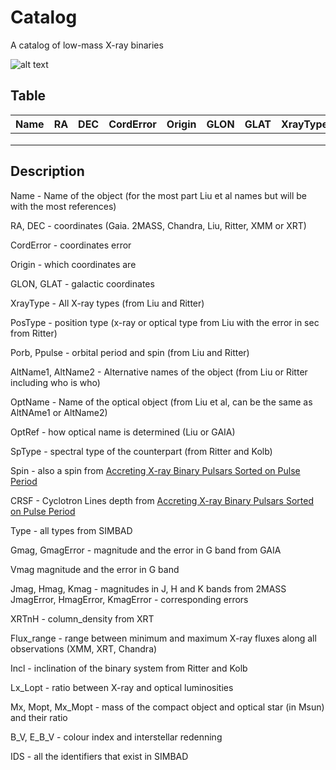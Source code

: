 # Catalog
A catalog of low-mass X-ray binaries

![alt text](http://url/to/img.png)


## Table
|Name|RA|DEC|CordError|Origin|GLON|   GLAT|XrayType|PosType|Porb|Ppulse|AltName1|AltName2|OptName|OptRef|SpType|Spin|CRSF|Type|Gmag|GmagError|Vmag|Jmag|Hmag|Kmag|JmagError|HmagError|KmagError|XRTnH|Flux_range|Incl|Lx_Lopt|Mx_Mopt|Mx|Mopt|B_V|E_B_V|IDS|
|---|---|---|---|---|---|---|---|---|---|---|---|---|---|---|---|---|---|---|---|---|---|---|---|---|---|---|---|---|---|---|---|---|---|---|---|---|---|
|   |   |   |   |   |   |   |   |   |   |   |   |   |   |   |   |   |   |   |   |   |   |   |   |   |   |   |   |   |   |   |   |   |   |   |   |   |   |
|   |   |   |   |   |   |   |   |   |   |   |   |   |   |   |   |   |   |   |   |   |   |   |   |   |   |   |   |   |   |   |   |   |   |   |   |   |   |
|   |   |   |   |   |   |   |   |   |   |   |   |   |   |   |   |   |   |   |   |   |   |   |   |   |   |   |   |   |   |   |   |   |   |   |   |   |   |


## Description
Name - Name of the object (for the most part Liu et al names but will be with the most references)

RA, DEC - coordinates (Gaia. 2MASS, Chandra, Liu, Ritter, XMM or XRT) 

CordError - coordinates error

Origin - which coordinates are 

GLON, GLAT - galactic coordinates

XrayType - All X-ray types (from Liu and Ritter)

PosType - position type (x-ray or optical type from Liu with the error in sec from Ritter)

Porb, Ppulse - orbital period and spin (from Liu and Ritter)

AltName1, AltName2 - Alternative names of the object (from Liu or Ritter including who is who)

OptName - Name of the optical object (from Liu et al, can be the same as AltNAme1 or AltName2)

OptRef - how optical name is determined (Liu or GAIA)

SpType - spectral type of the counterpart (from Ritter and Kolb)

Spin - also a spin from [Accreting X-ray Binary Pulsars
Sorted on Pulse Period](http://orma.iasfbo.inaf.it:7007/~mauro/pulsar_list.html)

CRSF - Cyclotron Lines depth from [Accreting X-ray Binary Pulsars
Sorted on Pulse Period](http://orma.iasfbo.inaf.it:7007/~mauro/pulsar_list.html)

Type - all types from SIMBAD

Gmag, GmagError - magnitude and the error in G band from GAIA

Vmag magnitude and the error in G band

Jmag, Hmag, Kmag - magnitudes in J, H and K bands from 2MASS
JmagError, HmagError, KmagError - corresponding errors

XRTnH - column_density from XRT

Flux_range - range between minimum and maximum X-ray fluxes along all observations (XMM, XRT, Chandra)

Incl - inclination of the binary system from Ritter and Kolb

Lx_Lopt - ratio between X-ray and optical luminosities 

Mx, Mopt, Mx_Mopt - mass of the compact object and optical star (in Msun) and their ratio

B_V, E_B_V - colour index and interstellar redenning  

IDS - all the identifiers that exist in SIMBAD





